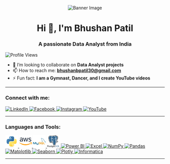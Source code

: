 <!-- Banner Image -->
<p align="center">
  <img src="https://i.pinimg.com/originals/91/16/8b/91168b4873f6659b3e9fdfe4b89cd864.gif" alt="Banner Image">
</p>

<h1 align="center">Hi 👋, I'm Bhushan Patil</h1>
<h3 align="center">A passionate Data Analyst from India </h3>

<p align="left"> 
  <img src="https://komarev.com/ghpvc/?username=bhushan-patil10&label=Profile%20views&color=0e75b6&style=flat" alt="Profile Views" /> 
</p>

- 👯 I’m looking to collaborate on **Data Analyst projects**  
- 📫 How to reach me: **bhushanbpatil30@gmail.com**  
- ⚡ Fun fact: **I am a Gymnast, Dancer, and I create YouTube videos**  

---

### **Connect with me:**
<p align="left">
<a href="https://www.linkedin.com/in/bhushan-patil-1515541a7" target="_blank">
  <img src="https://raw.githubusercontent.com/rahuldkjain/github-profile-readme-generator/master/src/images/icons/Social/linked-in-alt.svg" alt="LinkedIn" height="30" width="40" />
</a>
<a href="https://www.facebook.com/share/1bpc5fc4fu/" target="_blank">
  <img src="https://raw.githubusercontent.com/rahuldkjain/github-profile-readme-generator/master/src/images/icons/Social/facebook.svg" alt="Facebook" height="30" width="40" />
</a>
<a href="https://www.instagram.com/ninjaa_10" target="_blank">
  <img src="https://raw.githubusercontent.com/rahuldkjain/github-profile-readme-generator/master/src/images/icons/Social/instagram.svg" alt="Instagram" height="30" width="40" />
</a>
<a href="https://youtube.com/@iambhushanpatil" target="_blank">
  <img src="https://raw.githubusercontent.com/rahuldkjain/github-profile-readme-generator/master/src/images/icons/Social/youtube.svg" alt="YouTube" height="30" width="40" />
</a>
</p>

---

### **Languages and Tools:**
<p align="left">
<!-- Programming & Database -->
<a href="https://www.python.org" target="_blank">
  <img src="https://raw.githubusercontent.com/devicons/devicon/master/icons/python/python-original.svg" alt="Python" width="40" height="40"/>
</a>
<a href="https://aws.amazon.com" target="_blank">
  <img src="https://raw.githubusercontent.com/devicons/devicon/master/icons/amazonwebservices/amazonwebservices-original-wordmark.svg" alt="AWS" width="40" height="40"/>
</a>
<a href="https://www.mysql.com/" target="_blank">
  <img src="https://raw.githubusercontent.com/devicons/devicon/master/icons/mysql/mysql-original-wordmark.svg" alt="MySQL" width="40" height="40"/>
</a>
<a href="https://www.postgresql.org" target="_blank">
  <img src="https://raw.githubusercontent.com/devicons/devicon/master/icons/postgresql/postgresql-original-wordmark.svg" alt="PostgreSQL" width="40" height="40"/>
</a>

<!-- Data Analytics & Visualization -->
<a href="https://powerbi.microsoft.com/" target="_blank">
  <img src="https://upload.wikimedia.org/wikipedia/commons/c/cf/New_Power_BI_Logo.svg" alt="Power BI" width="40" height="40"/>
</a>
<a href="https://www.microsoft.com/en-us/microsoft-365/excel" target="_blank">
  <img src="https://media.licdn.com/dms/image/D4D12AQEdwPECs269OA/article-cover_image-shrink_600_2000/0/1720599008340?e=2147483647&v=beta&t=hSsvRbuIs1sgBxdBd6JgUWmTDYcdyx0V7nxndk31riw" alt="Excel" width="60" height="40"/>
</a>

<!-- Python Libraries -->
<a href="https://numpy.org/" target="_blank">
  <img src="https://upload.wikimedia.org/wikipedia/commons/3/31/NumPy_logo_2020.svg" alt="NumPy" width="40" height="40"/>
</a>
<a href="https://pandas.pydata.org/" target="_blank">
  <img src="https://upload.wikimedia.org/wikipedia/commons/e/ed/Pandas_logo.svg" alt="Pandas" width="60" height="40"/>
</a>
<a href="https://matplotlib.org/" target="_blank">
  <img src="https://upload.wikimedia.org/wikipedia/commons/8/84/Matplotlib_icon.svg" alt="Matplotlib" width="40" height="40"/>
</a>
<a href="https://seaborn.pydata.org/" target="_blank">
  <img src="https://seaborn.pydata.org/_static/logo-wide-lightbg.svg" alt="Seaborn" width="80" height="40"/>
</a>
<a href="https://plotly.com/" target="_blank">
  <img src="https://encrypted-tbn0.gstatic.com/images?q=tbn:ANd9GcSXkhwr0g3QnG13ZNt9VZLjIR8tfUgVi0SRyg&s" alt="Plotly" width="60" height="40"/>
</a>

<!-- ETL & Cloud -->
<a href="https://www.informatica.com/" target="_blank">
  <img src="https://media.licdn.com/dms/image/v2/D4E10AQHcnR-Gv2TXHw/image-shrink_800/B4EZX3sRpVH0Ac-/0/1743617334296?e=2147483647&v=beta&t=JhluHPmVbrI0cvl6Lcp_E1VaAdtDJjVKG2vLyrxBKSM" alt="Informatica" width="60" height="40"/>
</a>

</p>

---

